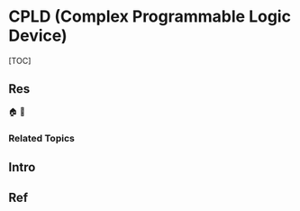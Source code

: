 # CPLD (Complex Programmable Logic Device)

[TOC]



## Res
🏠 
🚧 


### Related Topics



## Intro



## Ref
